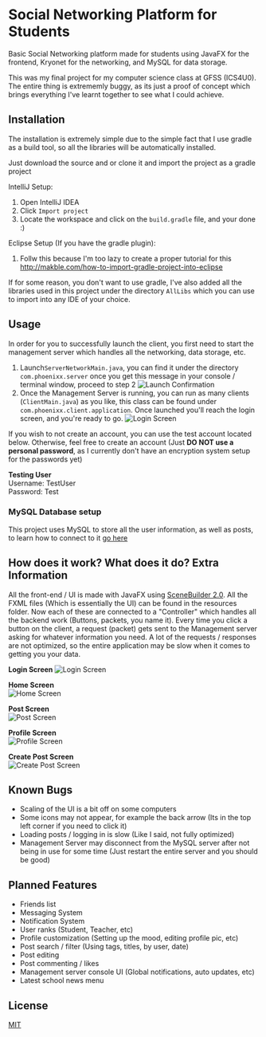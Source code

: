 # Social Networking Platform for Students
Basic Social Networking platform made for students using JavaFX for the frontend, Kryonet for the networking, and MySQL for data storage.

This was my final project for my computer science class at GFSS (ICS4U0). The entire thing is extrememly buggy, as its just a proof of concept
which brings everything I've learnt together to see what I could achieve. 

## Installation

The installation is extremely simple due to the simple fact that I use gradle as a build tool, so all the libraries will be automatically installed.

Just download the source and or clone it and import the project as a gradle project

IntelliJ Setup:
1) Open IntelliJ IDEA
2) Click  ```Import project```
3) Locate the workspace and click on the ```build.gradle``` file, and your done :)

Eclipse Setup (If you have the gradle plugin):
1) Follw this because I'm too lazy to create a proper tutorial for this
http://makble.com/how-to-import-gradle-project-into-eclipse

If for some reason, you don't want to use gradle, I've also added all the libraries used in this project under the directory ```AllLibs``` which you can use to import into any IDE of your choice.

## Usage

In order for you to successfully launch the client, you first need to start the management server which handles all the networking, data storage, etc. 

1) Launch```ServerNetworkMain.java```, you can find it under the directory ```com.phoenixx.server```
once you get this message in your console / terminal window, proceed to step 2
![Launch Confirmation](https://i.ibb.co/jhh6zMv/Screenshot-2.png)
2) Once the Management Server is running, you can run as many clients (```ClientMain.java```) as you like, this class can be found under ```com.phoenixx.client.application```. Once launched you'll reach the login screen, and you're ready to go.
![Login Screen](https://i.ibb.co/wcwds0x/Screenshot-3.png)

If you wish to not create an account, you can use the test account located below. Otherwise, feel free to create an account (Just **DO NOT use a personal password**, as I currently don't have an encryption system setup for the passwords yet)

__Testing User__  
Username: TestUser  
Password: Test  

### MySQL Database setup
This project uses MySQL to store all the user information, as well as posts, to learn how to connect to it [go here](https://www.gearhost.com/documentation/connect-to-a-mysql-database)

## How does it work? What does it do? Extra Information

All the front-end / UI is made with JavaFX using [SceneBuilder 2.0](https://gluonhq.com/products/scene-builder/). All the FXML files (Which is essentially the UI) can be found in the resources folder. Now each of these are connected to a "Controller" which handles all the backend work (Buttons, packets, you name it). Every time you click a button on the client, a request (packet) gets sent to the Management server asking for whatever information you need. A lot of the requests / responses are not optimized, so the entire application may be slow when it comes to getting you your data.


**Login Screen**
![Login Screen](https://i.ibb.co/wcwds0x/Screenshot-3.png)

**Home Screen**  
![Home Screen](https://i.ibb.co/y41FjWZ/Screenshot-4.png)

**Post Screen**  
![Post Screen](https://i.ibb.co/LhgkHWD/Screenshot-5.png)

**Profile Screen**  
![Profile Screen](https://i.ibb.co/fCN8QGg/Screenshot-6.png)

**Create Post Screen**  
![Create Post Screen](https://i.ibb.co/jf4d155/Screenshot-7.png)

## Known Bugs

- Scaling of the UI is a bit off on some computers
- Some icons may not appear, for example the back arrow (Its in the top left corner if you need to click it)
- Loading posts / logging in is slow (Like I said, not fully optimized)
- Management Server may disconnect from the MySQL server after not being in use for some time (Just restart the entire server and you should be good)

## Planned Features

- Friends list
- Messaging System
- Notification System
- User ranks (Student, Teacher, etc)
- Profile customization (Setting up the mood, editing profile pic, etc)
- Post search / filter (Using tags, titles, by user, date)
- Post editing 
- Post commenting / likes
- Management server console UI (Global notifications, auto updates, etc)
- Latest school news menu

## License
[MIT](https://choosealicense.com/licenses/mit/)
